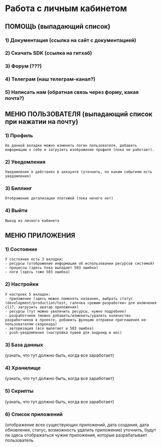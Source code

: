 # Работа с личным кабинетом
## ПОМОЩЬ (выпадающий список)

### 1) Документация (ссылка на сайт с документацией)
### 2) Скачать SDK (ссылка на гитхаб)
### 3) Форум (???)
### 4) Телеграм (наш телеграм-канал?)
### 5) Написать нам (обратная связь через форму, какая почта?)


## МЕНЮ ПОЛЬЗОВАТЕЛЯ (выпадающий список при нажатии на почту)

### 1) Профиль
	На данной вкладке можно изменить логин пользователя, добавить информацию о себе и загрузить изображение профиля (пока не работает).
	
### 2) Уведомления
	Уведомления о действиях в аккаунте (уточнить, по каким событиям есть уведомления)
	
### 3) Биллинг
	Отображение детализации платежей (пока ничего нет)
	
### 4) Выйти
	Выход из личного кабинета

## МЕНЮ ПРИЛОЖЕНИЯ

### 1) Состояние
	У состояния есть 3 вкладки:
	- ресурсы (отображение информации об использовании ресурсов системой)
	- процессы (здесь пока выпадает 503 ошибка)
	- логи (здесь тоже 503 ошибка)
	
### 2) Настройки
	У настроек 5 вкладок:
	- приложение (здесь можно поменять название, выбрать статус (development/production/test, галочка «режим разработки» для включения cli?, загрузить аватар приложения)
	- ресурсы (тут можно увеличить ресурсы, нужно подробнее)
	- разработчики (можно добавить/изменить/удалить количество разработчиков в проекте, добавить функцию отправки приглашения не-пользователям скорокода)
	- авторизация (все вылетает и 503 ошибка)
	- push-уведомления (настройка пушей для андроид и иос)
	
### 3) База данных 
(узнать, что тут должно быть, когда все заработает)

### 4) Хранилище
(узнать, что тут должно быть, когда все заработает)

### 5) Скрипты 
(узнать, что тут должно быть, когда все заработает)

### 6) Список приложений 
(отображение всех существующих приложений, дата создания, дата обновления, статус, возможность удалить приложение) уточнить, будут ли здесь отображаться чужие приложения, которые разрабатывает пользователь
